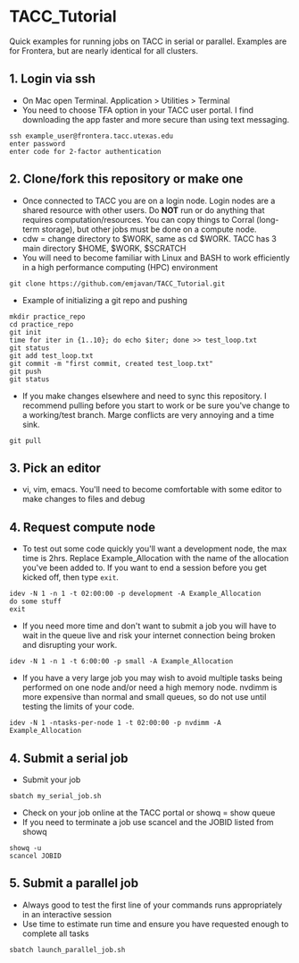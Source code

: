 # TACC_Tutorial
Quick examples for running jobs on TACC in serial or parallel. Examples are for Frontera, but are nearly identical for all clusters.

## 1. Login via ssh
* On Mac open Terminal. Application > Utilities > Terminal
* You need to choose TFA option in your TACC user portal. I find downloading the app faster and more secure than using text messaging.
~~~~
ssh example_user@frontera.tacc.utexas.edu
enter password
enter code for 2-factor authentication
~~~~

## 2. Clone/fork this repository or make one
* Once connected to TACC you are on a login node. Login nodes are a shared resource with other users. Do **NOT** run or do anything that requires computation/resources. You can copy things to Corral (long-term storage), but other jobs must be done on a compute node.
* cdw = change directory to $WORK, same as cd $WORK. TACC has 3 main directory $HOME, $WORK, $SCRATCH 
* You will need to become familiar with Linux and BASH to work efficiently in a high performance computing (HPC) environment
~~~~
git clone https://github.com/emjavan/TACC_Tutorial.git
~~~~

* Example of initializing a git repo and pushing 
~~~~
mkdir practice_repo
cd practice_repo
git init
time for iter in {1..10}; do echo $iter; done >> test_loop.txt 
git status
git add test_loop.txt
git commit -m "first commit, created test_loop.txt"
git push
git status
~~~~
* If you make changes elsewhere and need to sync this repository. I recommend pulling before you start to work or be sure you've change to a working/test branch. Marge conflicts are very annoying and a time sink.
~~~~
git pull
~~~~

## 3. Pick an editor
* vi, vim, emacs. You'll need to become comfortable with some editor to make changes to files and debug

## 4. Request compute node
* To test out some code quickly you'll want a development node, the max time is 2hrs. Replace Example_Allocation with the name of the allocation you've been added to. If you want to end a session before you get kicked off, then type `exit`.
~~~~
idev -N 1 -n 1 -t 02:00:00 -p development -A Example_Allocation
do some stuff
exit
~~~~
* If you need more time and don't want to submit a job you will have to wait in the queue live and risk your internet connection being broken and disrupting your work.
~~~~
idev -N 1 -n 1 -t 6:00:00 -p small -A Example_Allocation
~~~~
* If you have a very large job you may wish to avoid multiple tasks being performed on one node and/or need a high memory node. nvdimm is more expensive than normal and small queues, so do not use until testing the limits of your code.
~~~~
idev -N 1 -ntasks-per-node 1 -t 02:00:00 -p nvdimm -A Example_Allocation
~~~~

## 4. Submit a serial job
* Submit your job
~~~~
sbatch my_serial_job.sh
~~~~
* Check on your job online at the TACC portal or showq = show queue
* If you need to terminate a job use scancel and the JOBID listed from showq
~~~~
showq -u
scancel JOBID
~~~~

## 5. Submit a parallel job
* Always good to test the first line of your commands runs appropriately in an interactive session
* Use time to estimate run time and ensure you have requested enough to complete all tasks
~~~~
sbatch launch_parallel_job.sh
~~~~









